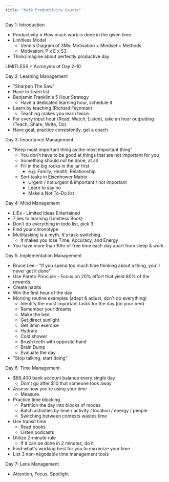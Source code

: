 ```yaml
---
title: "Kwik Productivity Course"
---
```


Day 1: Introduction
- Productivity = How much work is done in the given time.
- Limitless Model
  - Venn's Diagram of 3Ms: Motivation + Mindset + Methods
  - Motivation: P x E x S3
- Think/imagine about perfectly productive day

LIMITLESS = Acronyms of Day 2-10

Day 2: Learning Management 
- "Sharpen The Saw"
- Have to-learn list
- Benjamin Franklin's 5 Hour Strategy
  - Have a dedicated learning hour, schedule it
- Learn by teaching (Richard Feynman)
  - Teaching makes you learn twice.
- For every input hour (Read, Watch, Listen), take an hour outputting (Teach, Share, Write, Do)
- Have goal, practice consistently, get a coach

Day 3: Importance Management
- "Keep most important thing as the most important thing"
  - You don't have to be good at things that are not important for you
  - Something should not be done, at all
  - Fill in the big rocks in the jar first
    - e.g. Family, Health, Relationship
  - Sort tasks in Eisenhower Matrix
    - Urgent / not urgent & important / not important
    - Learn to say no
    - Make a Not To-Do list

Day 4: Mind Management
- LIEs - Limited Ideas Entertained
- 7 lies to learning (Limitless Book)
- Don't do everything in todo list, pick 3
- Find your chronotype
- Multitasking is a myth. It's task-switching.
  - It makes you lose Time, Accuracy, and Energy
- You have more than 10hr of free time each day apart from sleep & work

Day 5: Implementation Management
- Bruce Lee - "If you spend too much time thinking about a thing, you'll never get it done"
- Use Pareto Principle - Focus on 20% effort that yield 80% of the rewards.
- Create habits
- Win the first hour of the day
- Morning routine examples (adapt & adjust, don't do everything)
  - Identify the most important tasks for the day (on your bed)
  - Remember your dreams
  - Make the bed
  - Get direct sunlight
  - Get 3min exercise
  - Hydrate
  - Cold shower
  - Brush teeth with opposite hand
  - Brain Dump
  - Evaluate the day
- "Stop talking, start doing"

Day 6: Time Management
- $86,400 bank account balance every single day
  - Don't go after $10 that someone took away
- Assess how you're using your time
  - Measure.
- Practice time blocking
  - Partition the day into blocks of modes
  - Batch activities by time / activity / location / energy / people
  - Switching between contexts wastes time
- Use transit time
  - Read books
  - Listen podcasts
- Utilize 2-minute rule
  - If it can be done in 2 minutes, do it
- Find what's working best for you to maximize your time
- List 3 non-negotiable time management tools

Day 7: Lens Management
- Attention, Focus, Spotlight